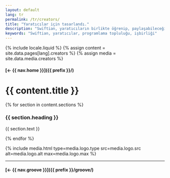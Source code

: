 ```yaml
---
layout: default
lang: tr
permalink: /tr/creators/
title: "Yaratıcılar için tasarlandı."
description: "Swiftian, yaratıcıların birlikte öğrenip, paylaşabileceği ve yenilikler üretebileceği topluluk odaklı bir platformdur."
keywords: "Swiftian, yaratıcılar, programlama topluluğu, işbirliği"
---
```



{% include locale.liquid %}
{% assign content = site.data.pages[lang].creators %}
{% assign media = site.data.media.creators %}

#### [← {{ nav.home }}]({{ prefix }}/)

# {{ content.title }}

{% for section in content.sections %}
### {{ section.heading }}
{{ section.text }}

{% endfor %}

{% include media.html
  type=media.logo.type
  src=media.logo.src
  alt=media.logo.alt
  max=media.logo.max
%}

---

#### [← {{ nav.groove }}]({{ prefix }}/groove/)